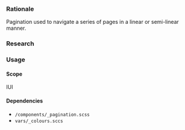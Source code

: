 ### Rationale
Pagination used to navigate a series of pages in a linear or semi-linear manner.


### Research

### Usage


#### Scope
IUI

#### Dependencies
* `/components/_pagination.scss`
* `vars/_colours.sccs`
